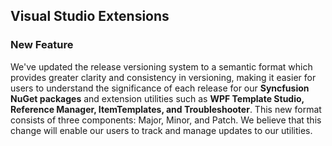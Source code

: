 ## Visual Studio Extensions

### New Feature

We've updated the release versioning system to a semantic format which provides greater clarity and consistency in versioning, making it easier for users to understand the significance of each release for our **Syncfusion NuGet packages** and extension utilities such as **WPF Template Studio, Reference Manager, ItemTemplates, and Troubleshooter**. This new format consists of three components: Major, Minor, and Patch. We believe that this change will enable our users to track and manage updates to our utilities.